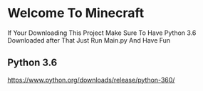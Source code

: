 # Welcome To Minecraft

If Your Downloading This Project Make Sure To Have Python 3.6 Downloaded after That Just Run Main.py And Have Fun


Python 3.6
----------

https://www.python.org/downloads/release/python-360/
